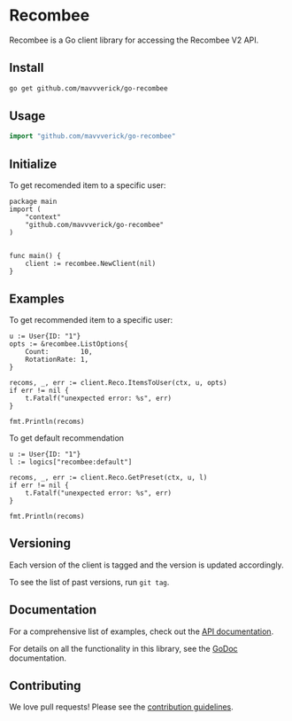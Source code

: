 # Recombee

Recombee is a Go client library for accessing the Recombee V2 API.

## Install
```sh
go get github.com/mavvverick/go-recombee
```

## Usage

```go
import "github.com/mavvverick/go-recombee"
```


## Initialize

To get recomended item to a specific user:

```
package main
import (
	"context"
	"github.com/mavvverick/go-recombee"
)


func main() {
	client := recombee.NewClient(nil)
}
```


## Examples

To get recommended item to a specific user:

```
u := User{ID: "1"}
opts := &recombee.ListOptions{
    Count:        10,
    RotationRate: 1,
}

recoms, _, err := client.Reco.ItemsToUser(ctx, u, opts)
if err != nil {
    t.Fatalf("unexpected error: %s", err)
}

fmt.Println(recoms)
```

To get default recommendation

```
u := User{ID: "1"}
l := logics["recombee:default"]

recoms, _, err := client.Reco.GetPreset(ctx, u, l)
if err != nil {
    t.Fatalf("unexpected error: %s", err)
}

fmt.Println(recoms)
```


## Versioning

Each version of the client is tagged and the version is updated accordingly.

To see the list of past versions, run `git tag`.


## Documentation

For a comprehensive list of examples, check out the [API documentation]().

For details on all the functionality in this library, see the [GoDoc]() documentation.


## Contributing

We love pull requests! Please see the [contribution guidelines](CONTRIBUTING.md).
